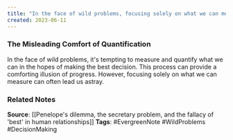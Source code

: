 ```yaml
---
title: "In the face of wild problems, focusing solely on what we can measure can often lead us astray"
created: 2023-06-11
---
```


### The Misleading Comfort of Quantification
In the face of wild problems, it's tempting to measure and quantify what we can in the hopes of making the best decision. This process can provide a comforting illusion of progress. However, focusing solely on what we can measure can often lead us astray.

### Related Notes
**Source**: [[Penelope's dilemma, the secretary problem, and the fallacy of 'best' in human relationships]]
**Tags**: #EvergreenNote #WildProblems #DecisionMaking 

